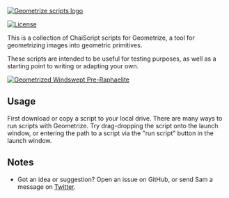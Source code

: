[![Geometrize scripts logo](https://github.com/Tw1ddle/geometrize-scripts/blob/master/screenshots/geometrize_scripts_logo.png?raw=true "Geometrize - library for geometrizing images into geometric primitives scripts logo")](https://github.com/Tw1ddle/geometrize-lib)

[![License](http://img.shields.io/:license-mit-blue.svg?style=flat-square)](https://github.com/Tw1ddle/geometrize-scripts/blob/master/LICENSE)

This is a collection of ChaiScript scripts for Geometrize, a tool for geometrizing images into geometric primitives.

These scripts are intended to be useful for testing purposes, as well as a starting point to writing or adapting your own.

[![Geometrized Windswept Pre-Raphaelite](https://github.com/Tw1ddle/geometrize-scripts/blob/master/screenshots/windswept_600_circles.jpg?raw=true "Windswept, 600 Circles")](https://github.com/Tw1ddle/geometrize-lib)


## Usage

First download or copy a script to your local drive. There are many ways to run scripts with Geometrize. Try drag-dropping the script onto the launch window, or entering the path to a script via the "run script" button in the launch window.

## Notes
 * Got an idea or suggestion? Open an issue on GitHub, or send Sam a message on [Twitter](https://twitter.com/Sam_Twidale).
